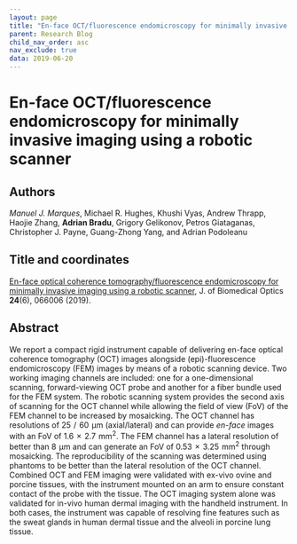 ```yaml
---
layout: page
title: "En-face OCT/fluorescence endomicroscopy for minimally invasive imaging using a robotic scanner"
parent: Research Blog
child_nav_order: asc
nav_exclude: true
data: 2019-06-20
---
```

# En-face OCT/fluorescence endomicroscopy for minimally invasive imaging using a robotic scanner

## Authors ##
_Manuel J. Marques_, Michael R. Hughes, Khushi Vyas, Andrew Thrapp, Haojie Zhang, **Adrian Bradu**, Grigory Gelikonov, Petros Giataganas, Christopher J. Payne, Guang-Zhong Yang, and Adrian Podoleanu

## Title and coordinates ##
[En-face optical coherence tomography/fluorescence endomicroscopy for minimally invasive imaging using a robotic scanner](https://doi.org/10.1117/1.JBO.24.6.066006), J. of Biomedical Optics **24**(6), 066006 (2019).

## Abstract
We report a compact rigid instrument capable of delivering en-face optical coherence tomography (OCT) images alongside (epi)-fluorescence endomicroscopy (FEM) images by means of a robotic scanning device. Two working imaging channels are included: one for a one-dimensional scanning, forward-viewing OCT probe and another for a fiber bundle used for the FEM system. The robotic scanning system provides the second axis of scanning for the OCT channel while allowing the field of view (FoV) of the FEM channel to be increased by mosaicking. The OCT channel has resolutions of 25  /  60  &mu;m (axial/lateral) and can provide *en-face* images with an FoV of 1.6  ×  2.7  mm<sup>2</sup>. The FEM channel has a lateral resolution of better than 8  μm and can generate an FoV of 0.53  ×  3.25  mm<sup>2</sup> through mosaicking. The reproducibility of the scanning was determined using phantoms to be better than the lateral resolution of the OCT channel. Combined OCT and FEM imaging were validated with ex-vivo ovine and porcine tissues, with the instrument mounted on an arm to ensure constant contact of the probe with the tissue. The OCT imaging system alone was validated for in-vivo human dermal imaging with the handheld instrument. In both cases, the instrument was capable of resolving fine features such as the sweat glands in human dermal tissue and the alveoli in porcine lung tissue. 